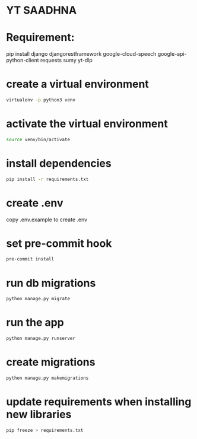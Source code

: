 # YT SAADHNA

# Requirement:

pip install django djangorestframework google-cloud-speech google-api-python-client requests sumy yt-dlp




# create a virtual environment
```bash
virtualenv -p python3 venv
```

# activate the virtual environment
```bash
source venv/bin/activate
```

# install dependencies
```bash
pip install -r requirements.txt
```

# create .env
copy .env.example to create .env

# set pre-commit hook
```bash
pre-commit install
```

# run db migrations
```bash
python manage.py migrate
```
# run the app
```bash
python manage.py runserver
```

# create migrations
```bash
python manage.py makemigrations
```

# update requirements when installing new libraries
```bash
pip freeze > requirements.txt
```

